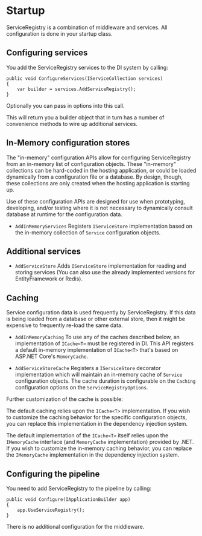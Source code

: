 # Startup

ServiceRegistry is a combination of middleware and services.
All configuration is done in your startup class.

## Configuring services

You add the ServiceRegistry services to the DI system by calling:

```CSharp
public void ConfigureServices(IServiceCollection services)
{
    var builder = services.AddServiceRegistry();
}
```

Optionally you can pass in options into this call.

This will return you a builder object that in turn has a number of convenience methods to wire up additional services.

## In-Memory configuration stores

The "in-memory" configuration APIs allow for configuring ServiceRegistry from an in-memory list of configuration objects.
These "in-memory" collections can be hard-coded in the hosting application, or could be loaded dynamically from a configuration file or a database.
By design, though, these collections are only created when the hosting application is starting up.

Use of these configuration APIs are designed for use when prototyping, developing, and/or testing where it is not necessary to dynamically consult database at runtime for the configuration data.

* `AddInMemoryServices`
    Registers `IServiceStore` implementation based on the in-memory collection of `Service` configuration objects.
	
## Additional services

* `AddServiceStore`
    Adds `IServiceStore` implementation for reading and storing services (You can also use the already implemented versions for EntityFramework or Redis).

	
## Caching

Service configuration data is used frequently by ServiceRegistry.
If this data is being loaded from a database or other external store, then it might be expensive to frequently re-load the same data.

* `AddInMemoryCaching`
    To use any of the caches described below, an implementation of `ICache<T>` must be registered in DI.
    This API registers a default in-memory implementation of `ICache<T>` that's based on ASP.NET Core's `MemoryCache`.

* `AddServiceStoreCache`
    Registers a `IServiceStore` decorator implementation which will maintain an in-memory cache of `Service` configuration objects.
    The cache duration is configurable on the `Caching` configuration options on the `ServiceRegistryOptions`.

Further customization of the cache is possible:

The default caching relies upon the `ICache<T>` implementation.
If you wish to customize the caching behavior for the specific configuration objects, you can replace this implementation in the dependency injection system.

The default implementation of the `ICache<T>` itself relies upon the `IMemoryCache` interface (and `MemoryCache` implementation) provided by .NET.
If you wish to customize the in-memory caching behavior, you can replace the `IMemoryCache` implementation in the dependency injection system.

## Configuring the pipeline

You need to add ServiceRegistry to the pipeline by calling:

```CSharp
public void Configure(IApplicationBuilder app)
{
    app.UseServiceRegistry();
}
```

There is no additional configuration for the middleware.
